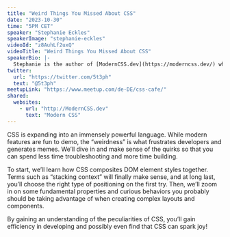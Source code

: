 ```yaml
---
title: "Weird Things You Missed About CSS"
date: "2023-10-30"
time: "5PM CET"
speaker: "Stephanie Eckles"
speakerImage: "stephanie-eckles"
videoId: "z8AuhLf2uxQ"
videoTitle: "Weird Things You Missed About CSS"
speakerBio: |-
  Stephanie is the author of [ModernCSS.dev](https://moderncss.dev/) which provides modern solutions to old CSS problems as in-depth tutorials. She is also the creator of [Style Stage](https://stylestage.dev/), and author of [SmolCSS](https://smolcss.dev/) and [11ty.Rocks](https://11ty.rocks/). She enjoys sharing her experience as an author, egghead instructor, co-host of the Word Wrap podcast, Twitch streamer, podcast guest, and conference speaker. She is an advocate for accessibility, scalable CSS, and the Jamstack (especially Eleventy).
twitter:
  url: "https://twitter.com/5t3ph"
  text: "@5t3ph"
meetupLink: "https://www.meetup.com/de-DE/css-cafe/"
shared:
  websites:
    - url: "http://ModernCSS.dev"
      text: "Modern CSS"
---
```


CSS is expanding into an immensely powerful language. While modern features are fun to demo, the “weirdness” is what frustrates developers and generates memes. We’ll dive in and make sense of the quirks so that you can spend less time troubleshooting and more time building.

To start, we’ll learn how CSS composites DOM element styles together. Terms such as “stacking context” will finally make sense, and at long last, you’ll choose the right type of positioning on the first try. Then, we’ll zoom in on some fundamental properties and curious behaviors you probably should be taking advantage of when creating complex layouts and components.

By gaining an understanding of the peculiarities of CSS, you’ll gain efficiency in developing and possibly even find that CSS can spark joy!
